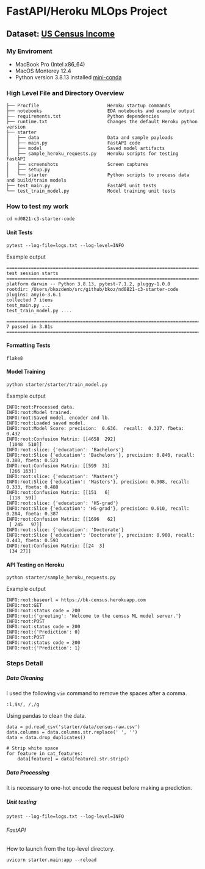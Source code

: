 # FastAPI/Heroku MLOps Project

## Dataset: [US Census Income](https://archive.ics.uci.edu/ml/datasets/census+income)

### My Enviroment

- MacBook Pro (Intel x86_64)
- MacOS Monterey 12.4
- Python version 3.8.13 installed [mini-conda](https://github.com/conda-forge/miniforge)

### High Level File and Directory Overview
```
├── Procfile                         Heroku startup commands
├── notebooks                        EDA notebooks and example output
├── requirements.txt                 Python dependencies
├── runtime.txt                      Changes the default Heroku python version
├── starter
│   ├── data                         Data and sample payloads
│   ├── main.py                      FastAPI code
│   ├── model                        Saved model artifacts
│   ├── sample_heroku_requests.py    Heroku scripts for testing fastAPI
│   ├── screenshots                  Screen captures
│   ├── setup.py
│   └── starter                      Python scripts to process data and build/train models
├── test_main.py                     FastAPI unit tests
└── test_train_model.py              Model training unit tests
```
### How to test my work

```
cd nd0821-c3-starter-code
```

#### Unit Tests
```
pytest --log-file=logs.txt --log-level=INFO
```
Example output
```
================================================================================== test session starts ==================================================================================
platform darwin -- Python 3.8.13, pytest-7.1.2, pluggy-1.0.0
rootdir: /Users/bkozdemb/src/github/bkoz/nd0821-c3-starter-code
plugins: anyio-3.6.1
collected 7 items                                                                                                                                                                       
test_main.py ...
test_train_model.py ....

=================================================================================== 7 passed in 3.81s ===================================================================================
```

#### Formatting Tests
```
flake8
```

#### Model Training
```
python starter/starter/train_model.py
```
Example output
```
INFO:root:Processed data.
INFO:root:Model trained.
INFO:root:Saved model, encoder and lb.
INFO:root:Loaded saved model.
INFO:root:Model Score: precision:  0.636.  recall:  0.327. fbeta:  0.432
INFO:root:Confusion Matrix: [[4658  292]
 [1048  510]]
INFO:root:slice: {'education': 'Bachelors'}
INFO:root:Slice {'education': 'Bachelors'}, precision: 0.840, recall: 0.380, fbeta: 0.523
INFO:root:Confusion Matrix: [[599  31]
 [266 163]]
INFO:root:slice: {'education': 'Masters'}
INFO:root:Slice {'education': 'Masters'}, precision: 0.908, recall: 0.333, fbeta: 0.488
INFO:root:Confusion Matrix: [[151   6]
 [118  59]]
INFO:root:slice: {'education': 'HS-grad'}
INFO:root:Slice {'education': 'HS-grad'}, precision: 0.610, recall: 0.284, fbeta: 0.387
INFO:root:Confusion Matrix: [[1696   62]
 [ 245   97]]
INFO:root:slice: {'education': 'Doctorate'}
INFO:root:Slice {'education': 'Doctorate'}, precision: 0.900, recall: 0.443, fbeta: 0.593
INFO:root:Confusion Matrix: [[24  3]
 [34 27]]
```

#### API Testing on Heroku
```
python starter/sample_heroku_requests.py 
```
Example output
```
INFO:root:baseurl = https://bk-census.herokuapp.com
INFO:root:GET
INFO:root:status code = 200
INFO:root:{'greeting': 'Welcome to the census ML model server.'}
INFO:root:POST
INFO:root:status code = 200
INFO:root:{'Prediction': 0}
INFO:root:POST
INFO:root:status code = 200
INFO:root:{'Prediction': 1}
```

### Steps Detail

##### Data Cleaning
I used the following `vim` command to remove the spaces after a comma.
```
:1,$s/, /,/g
```

Using pandas to clean the data.
```
data = pd.read_csv('starter/data/census-raw.csv')
data.columns = data.columns.str.replace(' ', '')
data = data.drop_duplicates()

# Strip white space
for feature in cat_features:
    data[feature] = data[feature].str.strip()
```

##### Data Processing

It is necessary to one-hot encode the request before making a prediction. 

##### Unit testing
```
pytest --log-file=logs.txt --log-level=INFO
```

###### FastAPI

How to launch from the top-level directory.
```
uvicorn starter.main:app --reload
```
